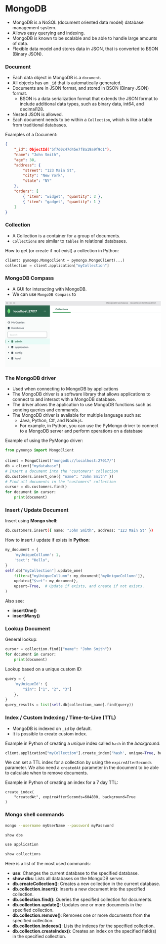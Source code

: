 
# MongoDB
* MongoDB is a NoSQL (document oriented data model) database management system.
* Allows easy querying and indexing.
* MongoDB is known to be scalable and be able to handle large amounts of data.
* Flexible data model and stores data in JSON, that is converted to BSON (Binary JSON).


### Document
* Each data object in MongoDB is a `document`.
* All objects has an `_id` that is automatically generated.
* Documents are in JSON format, and stored in BSON (Binary JSON) format.
    * BSON is a data serialization format that extends the JSON format to include additional data types, such as binary data, int64, and decimal128.
* Nested JSON is allowed.
* Each document needs to be within a `Collection`, which is like a table from traditional databases.

Examples of a Document:
```json
{
    "_id": ObjectId("5f7d0c47d45e7f8a19a9f9c1"),
    "name": "John Smith",
    "age": 30,
    "address": {
        "street": "123 Main St",
        "city": "New York",
        "state": "NY"
    },
    "orders": [
        { "item": "widget", "quantity": 2 },
        { "item": "gadget", "quantity": 1 }
    ]
}
```


### Collection
* A Collection is a container for a group of documents.
* `Collections` are similar to `tables` in relational databases.

How to get (or create if not exist) a collection in Python:
```py
client: pymongo.MongoClient = pymongo.MongoClient(...)
collection = client.application["myCollection"]
```


### MongoDB Compass
* A GUI for interacting with MongoDB.
* We can use `MongoDB Compass` to

![Image description](MongoDB-image.png)


### The MongoDB driver
* Used when connecting to MongoDB by applications
* The MongoDB driver is a software library that allows applications to connect to and interact with a MongoDB database.
* The driver allows the application to use MongoDB functions such as sending queries and commands.
* The MongoDB driver is avaliable for multiple language such as:
    * Java, Python, C#, and Node.js.
    * For example, in Python, you can use the PyMongo driver to connect to a MongoDB server and perform operations on a database

Example of using the PyMongo driver:
```py
from pymongo import MongoClient

client = MongoClient("mongodb://localhost:27017/")
db = client["mydatabase"]
# Insert a document into the "customers" collection
db.customers.insert_one({ "name": "John Smith" })
# Find all documents in the "customers" collection
cursor = db.customers.find()
for document in cursor:
    print(document)
```


### Insert / Update Document
Insert using **Mongo shell**:
```sh
db.customers.insert({ name: "John Smith", address: "123 Main St" })
```

How to insert / update if exists in **Python**:
```py
my_document = {
    'myUniqueCollumn': 1,
    'text': "Hello",
}
self.db["myCollection"].update_one(
    filter={"myUniqueCollumn": my_document['myUniqueCollumn']},
    update={"$set": my_document},
    upsert=True,  # Update if exists, and create if not exists.
)
```

Also see:
* **insertOne()**
* **insertMany()**


### Lookup Document
General lookup:
```py
cursor = collection.find({"name": "John Smith"})
for document in cursor:
    print(document)
```

Lookup based on a unique custom ID:
```py
query = {
    'myUniqueId': {
        "$in": ["1", "2", "3"]
    },
}
query_results = list(self.db[collection_name].find(query))
```


### Index / Custom Indexing / Time-to-Live (TTL)
* MongoDB is indexed on `_id` by default.
* It is possible to create custom index.

Example in Python of creating a *unique* index called `hash` in the *background*:
```py
client.application["myCollection"].create_index('hash', unique=True, background=True)
```

We can set a TTL index for a collection by using the `expireAfterSeconds` parameter.
We also need a `createdAt` parameter in the document to be able to calculate when to remove documents.

Example in Python of creating an index for a 7 day TTL:
```oy
create_index(
    "createdAt", expireAfterSeconds=604800, background=True
)
```


### Mongo shell commands

```sh
mongo --username myUserName --password myPassword
```

```sh
show dbs
```

```sh
use application
```

```sh
show collections
```

Here is a list of the most used commands:
* **use**: Changes the current database to the specified database.
* **show dbs**: Lists all databases on the MongoDB server.
* **db.createCollection()**: Creates a new collection in the current database.
* **db.collection.insert()**: Inserts a new document into the specified collection.
* **db.collection.find()**: Queries the specified collection for documents.
* **db.collection.update()**: Updates one or more documents in the specified collection.
* **db.collection.remove()**: Removes one or more documents from the specified collection.
* **db.collection.indexes()**: Lists the indexes for the specified collection.
* **db.collection.createIndex()**: Creates an index on the specified field(s) in the specified collection.
```
